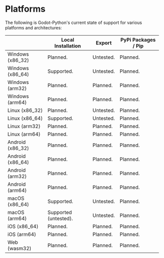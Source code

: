 # Platforms

The following is Godot-Python's current state of support for various platforms and architectures:

|                  | Local Installation    | Export    | PyPi Packages / Pip |
|------------------|-----------------------|-----------|---------------------|
| Windows (x86_32) | Planned.              | Untested. | Planned.            |
| Windows (x86_64) | Supported.            | Untested. | Planned.            |
| Windows (arm32)  | Planned.              | Planned.  | Planned.            |
| Windows (arm64)  | Planned.              | Planned.  | Planned.            |
| Linux (x86_32)   | Planned.              | Untested. | Planned.            |
| Linux (x86_64)   | Supported.            | Untested. | Planned.            |
| Linux (arm32)    | Planned.              | Planned.  | Planned.            |
| Linux (arm64)    | Planned.              | Planned.  | Planned.            |
| Android (x86_32) | Planned.              | Planned.  | Planned.            |
| Android (x86_64) | Planned.              | Planned.  | Planned.            |
| Android (arm32)  | Planned.              | Planned.  | Planned.            |
| Android (arm64)  | Planned.              | Planned.  | Planned.            |
| macOS (x86_64)   | Supported.            | Untested. | Planned.            |
| macOS (arm64)    | Supported (untested). | Untested. | Planned.            |
| iOS (x86_64)     | Planned.              | Planned.  | Planned.            |
| iOS (arm64)      | Planned.              | Planned.  | Planned.            |
| Web (wasm32)     | Planned.              | Planned.  | Planned.            |
